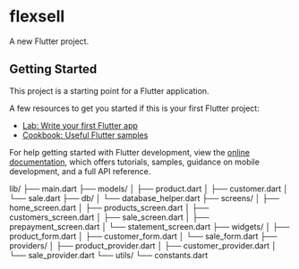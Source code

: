 # flexsell

A new Flutter project.

## Getting Started

This project is a starting point for a Flutter application.

A few resources to get you started if this is your first Flutter project:

- [Lab: Write your first Flutter app](https://docs.flutter.dev/get-started/codelab)
- [Cookbook: Useful Flutter samples](https://docs.flutter.dev/cookbook)

For help getting started with Flutter development, view the
[online documentation](https://docs.flutter.dev/), which offers tutorials,
samples, guidance on mobile development, and a full API reference.

lib/
├── main.dart
├── models/
│   ├── product.dart
│   ├── customer.dart
│   └── sale.dart
├── db/
│   └── database_helper.dart
├── screens/
│   ├── home_screen.dart
│   ├── products_screen.dart
│   ├── customers_screen.dart
│   ├── sale_screen.dart
│   ├── prepayment_screen.dart
│   └── statement_screen.dart
├── widgets/
│   ├── product_form.dart
│   ├── customer_form.dart
│   └── sale_form.dart
├── providers/
│   ├── product_provider.dart
│   ├── customer_provider.dart
│   └── sale_provider.dart
└── utils/
    └── constants.dart
